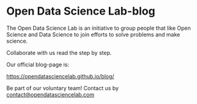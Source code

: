 # Open Data Science Lab-blog
The Open Data Science Lab is an initiative to group people that like Open Science and Data Science to join efforts to solve problems and make science.
 
Collaborate with us read the step by step.

Our official blog-page is:

https://opendatasciencelab.github.io/blog/

Be part of our voluntary team! Contact us by contact@opendatasciencelab.com


